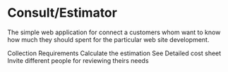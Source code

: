 # Consult/Estimator


The simple web application for connect a customers whom want to know how much they should spent for the particular web site development.

Collection Requirements 
Calculate the estimation 
See Detailed cost sheet 
Invite different people for reviewing theirs needs
